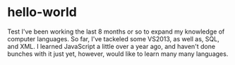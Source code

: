 # hello-world
Test
I've been working the last 8 months or so to expand my knowledge of computer languages. So far, I've tackeled some VS2013, as well as, SQL, and XML. I learned JavaScript a little over a year ago, and haven't done bunches with it just yet, however, would like to learn many many languages. 
